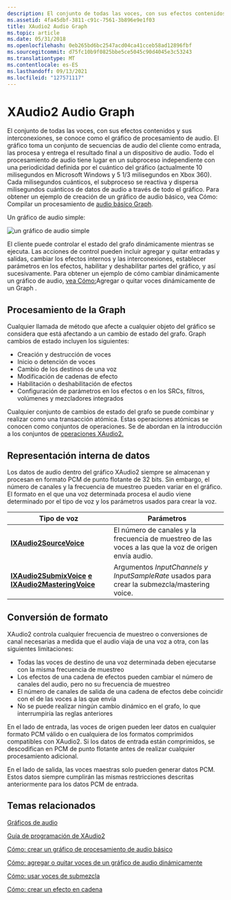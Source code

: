 ```yaml
---
description: El conjunto de todas las voces, con sus efectos contenidos y sus interconexiones, se conoce como el gráfico de procesamiento de audio.
ms.assetid: 4fa45dbf-3811-c91c-7561-3b896e9e1f03
title: XAudio2 Audio Graph
ms.topic: article
ms.date: 05/31/2018
ms.openlocfilehash: 0eb265bd6bc2547acd04ca41cceb58ad12896fbf
ms.sourcegitcommit: d75fc10b9f0825bbe5ce5045c90d4045e3c53243
ms.translationtype: MT
ms.contentlocale: es-ES
ms.lasthandoff: 09/13/2021
ms.locfileid: "127571117"
---
```

# <a name="xaudio2-audio-graph"></a>XAudio2 Audio Graph

El conjunto de todas las voces, con sus efectos contenidos y sus interconexiones, se conoce como el gráfico de procesamiento de audio. El gráfico toma un conjunto de secuencias de audio del cliente como entrada, las procesa y entrega el resultado final a un dispositivo de audio. Todo el procesamiento de audio tiene lugar en un subproceso independiente con una periodicidad definida por el cuántico del gráfico (actualmente 10 milisegundos en Microsoft Windows y 5 1/3 milisegundos en Xbox 360). Cada milisegundos cuánticos, el subproceso se reactiva y dispersa milisegundos cuánticos de datos de audio a través de todo el gráfico. Para obtener un ejemplo de creación de un gráfico de audio básico, vea Cómo: Compilar un procesamiento de [audio básico Graph](how-to--build-a-basic-audio-processing-graph.md).

Un gráfico de audio simple:

![un gráfico de audio simple](images/xaudio2-audio-graph.png)

El cliente puede controlar el estado del grafo dinámicamente mientras se ejecuta. Las acciones de control pueden incluir agregar y quitar entradas y salidas, cambiar los efectos internos y las interconexiones, establecer parámetros en los efectos, habilitar y deshabilitar partes del gráfico, y así sucesivamente. Para obtener un ejemplo de cómo cambiar dinámicamente un gráfico de audio, [vea Cómo:](how-to--dynamically-add-or-remove-voices-from-an-audio-graph.md)Agregar o quitar voces dinámicamente de un Graph .

## <a name="processing-the-graph"></a>Procesamiento de la Graph

Cualquier llamada de método que afecte a cualquier objeto del gráfico se considera que está afectando a un cambio de estado del grafo. Graph cambios de estado incluyen los siguientes:

-   Creación y destrucción de voces
-   Inicio o detención de voces
-   Cambio de los destinos de una voz
-   Modificación de cadenas de efecto
-   Habilitación o deshabilitación de efectos
-   Configuración de parámetros en los efectos o en los SRCs, filtros, volúmenes y mezcladores integrados

Cualquier conjunto de cambios de estado del grafo se puede combinar y realizar como una transacción atómica. Estas operaciones atómicas se conocen como conjuntos de operaciones. Se de abordan en la introducción a los conjuntos de [operaciones XAudio2.](xaudio2-operation-sets.md)

## <a name="internal-data-representation"></a>Representación interna de datos

Los datos de audio dentro del gráfico XAudio2 siempre se almacenan y procesan en formato PCM de punto flotante de 32 bits. Sin embargo, el número de canales y la frecuencia de muestreo pueden variar en el gráfico. El formato en el que una voz determinada procesa el audio viene determinado por el tipo de voz y los parámetros usados para crear la voz.



| Tipo de voz                                                                                                      | Parámetros                                                                                     |
|-----------------------------------------------------------------------------------------------------------------|------------------------------------------------------------------------------------------------|
| [**IXAudio2SourceVoice**](/windows/desktop/api/xaudio2/nn-xaudio2-ixaudio2sourcevoice)                                                              | El número de canales y la frecuencia de muestreo de las voces a las que la voz de origen envía audio.         |
| [**IXAudio2SubmixVoice**](/windows/desktop/api/xaudio2/nn-xaudio2-ixaudio2submixvoice) [ **e IXAudio2MasteringVoice**](/windows/desktop/api/xaudio2/nn-xaudio2-ixaudio2masteringvoice) | Argumentos *InputChannels* *y InputSampleRate* usados para crear la submezcla/mastering voice. |



 

## <a name="format-conversion"></a>Conversión de formato

XAudio2 controla cualquier frecuencia de muestreo o conversiones de canal necesarias a medida que el audio viaja de una voz a otra, con las siguientes limitaciones:

-   Todas las voces de destino de una voz determinada deben ejecutarse con la misma frecuencia de muestreo
-   Los efectos de una cadena de efectos pueden cambiar el número de canales del audio, pero no su frecuencia de muestreo
-   El número de canales de salida de una cadena de efectos debe coincidir con el de las voces a las que envía
-   No se puede realizar ningún cambio dinámico en el grafo, lo que interrumpiría las reglas anteriores

En el lado de entrada, las voces de origen pueden leer datos en cualquier formato PCM válido o en cualquiera de los formatos comprimidos compatibles con XAudio2. Si los datos de entrada están comprimidos, se descodifican en PCM de punto flotante antes de realizar cualquier procesamiento adicional.

En el lado de salida, las voces maestras solo pueden generar datos PCM. Estos datos siempre cumplirán las mismas restricciones descritas anteriormente para los datos PCM de entrada.

## <a name="related-topics"></a>Temas relacionados

<dl> <dt>

[Gráficos de audio](audio-graphs.md)
</dt> <dt>

[Guía de programación de XAudio2](programming-guide.md)
</dt> <dt>

[Cómo: crear un gráfico de procesamiento de audio básico](how-to--build-a-basic-audio-processing-graph.md)
</dt> <dt>

[Cómo: agregar o quitar voces de un gráfico de audio dinámicamente](how-to--dynamically-add-or-remove-voices-from-an-audio-graph.md)
</dt> <dt>

[Cómo: usar voces de submezcla](how-to--use-submix-voices.md)
</dt> <dt>

[Cómo: crear un efecto en cadena](how-to--create-an-effect-chain.md)
</dt> </dl>

 

 



